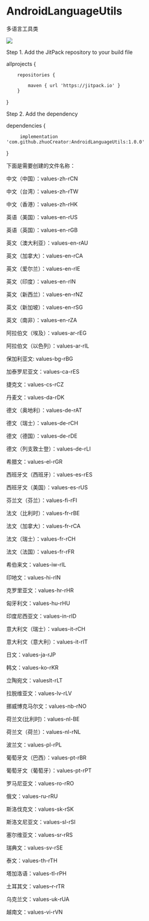 # AndroidLanguageUtils
多语言工具类

[![](https://jitpack.io/v/zhuoCreator/AndroidLanguageUtils.svg)](https://jitpack.io/#zhuoCreator/AndroidLanguageUtils)



Step 1. Add the JitPack repository to your build file

allprojects {

		repositories {
    
			maven { url 'https://jitpack.io' }
		}
    
}


Step 2. Add the dependency


dependencies {
	       
         implementation 'com.github.zhuoCreator:AndroidLanguageUtils:1.0.0'

}




下面是需要创建的文件名称：

中文（中国）：values-zh-rCN 

中文（台湾）：values-zh-rTW 

中文（香港）：values-zh-rHK 

英语（美国）：values-en-rUS 

英语（英国）：values-en-rGB 

英文（澳大利亚）：values-en-rAU 

英文（加拿大）：values-en-rCA 

英文（爱尔兰）：values-en-rIE 

英文（印度）：values-en-rIN 

英文（新西兰）：values-en-rNZ 

英文（新加坡）：values-en-rSG 

英文（南非）：values-en-rZA 

阿拉伯文（埃及）：values-ar-rEG 

阿拉伯文（以色列）：values-ar-rIL 

保加利亚文: values-bg-rBG 

加泰罗尼亚文：values-ca-rES 

捷克文：values-cs-rCZ 

丹麦文：values-da-rDK 

德文（奥地利）：values-de-rAT 

德文（瑞士）：values-de-rCH 

德文（德国）：values-de-rDE 

德文（列支敦士登）：values-de-rLI 

希腊文：values-el-rGR 

西班牙文（西班牙）：values-es-rES 

西班牙文（美国）：values-es-rUS 

芬兰文（芬兰）：values-fi-rFI 

法文（比利时）：values-fr-rBE 

法文（加拿大）：values-fr-rCA 

法文（瑞士）：values-fr-rCH 

法文（法国）：values-fr-rFR 

希伯来文：values-iw-rIL 

印地文：values-hi-rIN 

克罗里亚文：values-hr-rHR 

匈牙利文：values-hu-rHU 

印度尼西亚文：values-in-rID 

意大利文（瑞士）：values-it-rCH 

意大利文（意大利）：values-it-rIT 

日文：values-ja-rJP 

韩文：values-ko-rKR 

立陶宛文：valueslt-rLT 

拉脱维亚文：values-lv-rLV 

挪威博克马尔文：values-nb-rNO 

荷兰文(比利时)：values-nl-BE 

荷兰文（荷兰）：values-nl-rNL 

波兰文：values-pl-rPL 

葡萄牙文（巴西）：values-pt-rBR 

葡萄牙文（葡萄牙）：values-pt-rPT 

罗马尼亚文：values-ro-rRO 

俄文：values-ru-rRU 

斯洛伐克文：values-sk-rSK 

斯洛文尼亚文：values-sl-rSI 

塞尔维亚文：values-sr-rRS 

瑞典文：values-sv-rSE 

泰文：values-th-rTH 

塔加洛语：values-tl-rPH 

土耳其文：values–r-rTR 

乌克兰文：values-uk-rUA 

越南文：values-vi-rVN

